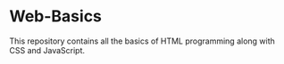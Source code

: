 # Web-Basics
This repository contains all the basics of HTML programming along with CSS and JavaScript. 

